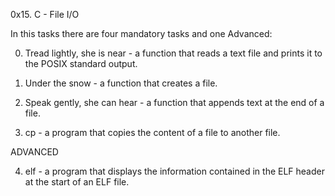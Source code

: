 0x15. C - File I/O

In this tasks there are four mandatory tasks and one Advanced:

0. Tread lightly, she is near - a function that reads a text file and prints it to the POSIX standard output.

1. Under the snow - a function that creates a file.

2. Speak gently, she can hear - a function that appends text at the end of a file.

3. cp -  a program that copies the content of a file to another file.

ADVANCED

4. elf - a program that displays the information contained in the ELF header at the start of an ELF file.

